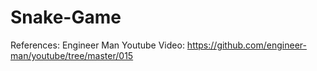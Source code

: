 # Snake-Game

References: 
Engineer Man Youtube Video:
https://github.com/engineer-man/youtube/tree/master/015